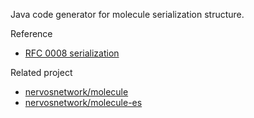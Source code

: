 Java code generator for molecule serialization structure.

Reference
- [RFC 0008 serialization](https://github.com/nervosnetwork/rfcs/blob/master/rfcs/0008-serialization/0008-serialization.md)

Related project

- [nervosnetwork/molecule](https://github.com/nervosnetwork/molecule)
- [nervosnetwork/molecule-es](https://github.com/nervosnetwork/moleculec-es)
